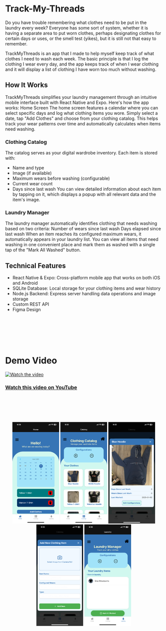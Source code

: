 # Track-My-Threads
Do you have trouble remembering what clothes need to be put in the laundry every week? Everyone has some sort of system, whether it is having a separate area to put worn clothes, perhaps designating clothes for certain days or uses, or the smell test (yikes), but it is still not that easy to remember.

TrackMyThreads is an app that I made to help myself keep track of what clothes I need to wash each week. The basic principle is that I log the clothing I wear every day, and the app keeps track of when I wear clothing and it will display a list of clothing I have worn too much without washing.

## How It Works
TrackMyThreads simplifies your laundry management through an intuitive mobile interface built with React Native and Expo. Here's how the app works:
Home Screen
The home screen features a calendar where you can select specific days and log what clothing items you wore. Simply select a date, tap "Add Clothes" and choose from your clothing catalog. This helps track your wear patterns over time and automatically calculates when items need washing.

### Clothing Catalog
The catalog serves as your digital wardrobe inventory. Each item is stored with:
- Name and type
- Image (if available)
- Maximum wears before washing (configurable)
- Current wear count
- Days since last wash
You can view detailed information about each item by tapping on it, which displays a popup with all relevant data and the item's image.

### Laundry Manager
The laundry manager automatically identifies clothing that needs washing based on two criteria:
Number of wears since last wash
Days elapsed since last wash
When an item reaches its configured maximum wears, it automatically appears in your laundry list. You can view all items that need washing in one convenient place and mark them as washed with a single tap of the "Mark All Washed" button.

## Technical Features
- React Native & Expo: Cross-platform mobile app that works on both iOS and Android
- SQLite Database: Local storage for your clothing items and wear history
- Node.js Backend: Express server handling data operations and image storage
- Custom REST API
- Figma Design
<br>
<br>
<br>
<br>
<br>

# Demo Video


[![Watch the video](https://img.youtube.com/vi/RkRljqU5kR8/maxresdefault.jpg)](https://youtu.be/RkRljqU5kR8)
### [Watch this video on YouTube](https://youtu.be/RkRljqU5kR8)
<br>
<br>
<br>
<br>
<br>
<div align="center">
  <img src="examples/IMG_5817.PNG" width="150" alt="Screenshot 1">
  <img src="examples/IMG_5818.PNG" width="150" alt="Screenshot 2">
  <img src="examples/IMG_5819.PNG" width="150" alt="Screenshot 3">
  <img src="examples/IMG_5820.PNG" width="150" alt="Screenshot 4">
  <img src="examples/IMG_5821.PNG" width="150" alt="Screenshot 5">
</div>

